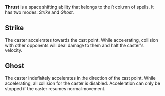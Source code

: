 **Thrust** is a space shifting ability that belongs to the <kbd>R</kbd> column of spells. It has two modes: *Strike* and *Ghost*.

## Strike

The caster accelerates towards the cast point. While accelerating, collision with other opponents will deal damage to them and halt the caster's velocity.

## Ghost

The caster indefinitely accelerates in the direction of the cast point. While accelerating, all collision for the caster is disabled. Acceleration can only be stopped if the caster resumes normal movement.
